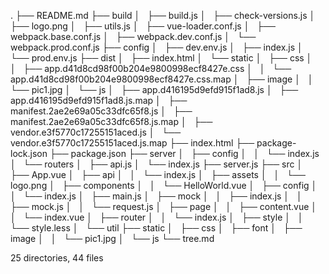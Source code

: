.
├── README.md
├── build
│   ├── build.js
│   ├── check-versions.js
│   ├── logo.png
│   ├── utils.js
│   ├── vue-loader.conf.js
│   ├── webpack.base.conf.js
│   ├── webpack.dev.conf.js
│   └── webpack.prod.conf.js
├── config
│   ├── dev.env.js
│   ├── index.js
│   └── prod.env.js
├── dist
│   ├── index.html
│   └── static
│       ├── css
│       │   ├── app.d41d8cd98f00b204e9800998ecf8427e.css
│       │   └── app.d41d8cd98f00b204e9800998ecf8427e.css.map
│       ├── image
│       │   └── pic1.jpg
│       └── js
│           ├── app.d416195d9efd915f1ad8.js
│           ├── app.d416195d9efd915f1ad8.js.map
│           ├── manifest.2ae2e69a05c33dfc65f8.js
│           ├── manifest.2ae2e69a05c33dfc65f8.js.map
│           ├── vendor.e3f5770c17255151aced.js
│           └── vendor.e3f5770c17255151aced.js.map
├── index.html
├── package-lock.json
├── package.json
├── server
│   ├── config
│   │   └── index.js
│   └── routers
│       ├── api.js
│       └── index.js
├── server.js
├── src
│   ├── App.vue
│   ├── api
│   │   └── index.js
│   ├── assets
│   │   └── logo.png
│   ├── components
│   │   └── HelloWorld.vue
│   ├── config
│   │   └── index.js
│   ├── main.js
│   ├── mock
│   │   ├── index.js
│   │   ├── mock.js
│   │   └── request.js
│   ├── page
│   │   ├── content.vue
│   │   └── index.vue
│   ├── router
│   │   └── index.js
│   ├── style
│   │   └── style.less
│   └── util
├── static
│   ├── css
│   ├── font
│   ├── image
│   │   └── pic1.jpg
│   └── js
└── tree.md

25 directories, 44 files
